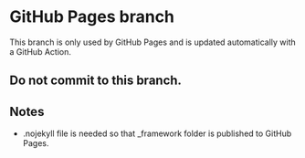 # GitHub Pages branch

This branch is only used by GitHub Pages and is updated automatically with a GitHub Action.

## Do not commit to this branch.

## Notes

* .nojekyll file is needed so that _framework folder is published to GitHub Pages.